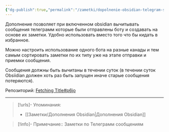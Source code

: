 ```yaml
---
{"dg-publish":true,"permalink":"/zametki/dopolnenie-obsidian-telegram-sync/","created":"2024-07-13 14:39","updated":"2024-09-23T22:40:33+03:00"}
---
```


Дополнение позволяет при включенном obsidian вычитывать сообщения телеграмм которые были отправлены боту и создавать на основе их заметки. Удобно использовать вместо того что бы кидать в избранное.

Можно настроить использование одного бота на разные канады и тем самым сортировать заметки по их типу уже на этапе отправки и приемки сообщения.

Сообщения должны быть вычитаны в течении суток (в течении суток Obsiidian должен хоть раз быть запущен иначе старые сообщения потеряются).

Репозиторий: [Fetching Title#p6jo](https://github.com/soberhacker/obsidian-telegram-sync)

---
> [!urls]- Упоминания:
> - [[Заметки/Дополнения Obsidian\|Дополнения Obsidian]]

> [!info]-
> Примечание:: Заметки по Телеграмм сообщениям